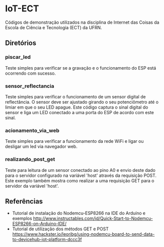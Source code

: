 # IoT-ECT
Códigos de demonstração utilizados na disciplina de Internet das Coisas da Escola de Ciência e Tecnologia (ECT) da UFRN. 

## Diretórios

### piscar_led 
Teste simples para verificar se a gravação e o funcionamento do ESP está ocorrendo com sucesso. 

### sensor_reflectancia 
Teste simples para verificar o funcionamento de um sensor digital de reflectância. O sensor deve ser ajustado girando o seu potenciômetro até o limiar em que o seu LED apague. Este código captura o sinal digital do sensor e liga um LED conectado a uma porta do ESP de acordo com este sinal. 

### acionamento_via_web
Teste simples para verificar a funcionamento da rede WiFi e ligar ou desligar um led via navegador web. 

### realizando_post_get
Teste para leitura de um sensor conectado ao pino A0 e envio deste dado para o servidor configurado na variável 'host' através da requisição POST. Este exemplo também mostra como realizar a uma requisição GET para o servidor da variável 'host'.



## Referências 

* Tutorial de instalação do Nodemcu-ESP8266 na IDE do Arduíno e exemplos http://www.instructables.com/id/Quick-Start-to-Nodemcu-ESP8266-on-Arduino-IDE/ 
* Tutorial de utilização dos métodos GET e POST  https://www.hackster.io/leoribg/using-nodemcu-board-to-send-data-to-devicehub-iot-platform-dccc3f

